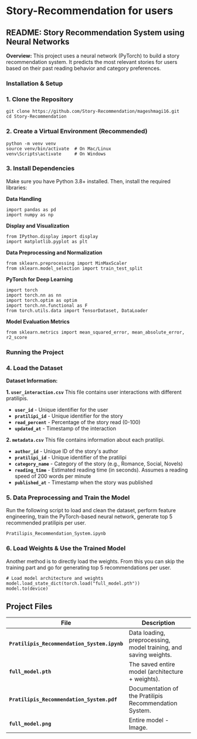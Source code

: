 # Story-Recommendation for users

## README: Story Recommendation System using Neural Networks

**Overview:**
This project uses a neural network (PyTorch) to build a story recommendation system.
It predicts the most relevant stories for users based on their past reading behavior and category preferences.

### Installation & Setup
### 1. Clone the Repository
```
git clone https://github.com/Story-Recommendation/mageshmagi16.git
cd Story-Recommendation
```
### 2️. Create a Virtual Environment (Recommended)
```
python -m venv venv
source venv/bin/activate  # On Mac/Linux
venv\Scripts\activate     # On Windows
```

### 3. Install Dependencies
Make sure you have Python 3.8+ installed. Then, install the required libraries:

**Data Handling**
```
import pandas as pd
import numpy as np
```

**Display and Visualization**
```
from IPython.display import display
import matplotlib.pyplot as plt
```

**Data Preprocessing and Normalization**
```
from sklearn.preprocessing import MinMaxScaler
from sklearn.model_selection import train_test_split
```

**PyTorch for Deep Learning**
```
import torch
import torch.nn as nn
import torch.optim as optim
import torch.nn.functional as F
from torch.utils.data import TensorDataset, DataLoader
```

**Model Evaluation Metrics**
```
from sklearn.metrics import mean_squared_error, mean_absolute_error, r2_score
```

### Running the Project

### 4. Load the Dataset

**Dataset Information:**

**1. `user_interaction.csv`**
This file contains user interactions with different pratilipis.

- **`user_id`** - Unique identifier for the user  
- **`pratilipi_id`** - Unique identifier for the story  
- **`read_percent`** - Percentage of the story read (0-100)  
- **`updated_at`** - Timestamp of the interaction 

**2. `metadata.csv`**
This file contains information about each pratilipi.

- **`author_id`** - Unique ID of the story's author  
- **`pratilipi_id`** - Unique identifier of the pratilipi  
- **`category_name`** - Category of the story (e.g., Romance, Social, Novels)  
- **`reading_time`** - Estimated reading time (in seconds). Assumes a reading speed of 200 words per minute  
- **`published_at`** - Timestamp when the story was published  

### 5. Data Preprocessing and Train the Model

Run the following script to load and clean the dataset, perform feature engineering, train the PyTorch-based neural network, generate top 5 recommended pratilipis per user.
```
Pratilipis_Recommendation_System.ipynb
```

### 6. Load Weights & Use the Trained Model
Another method is to directly load the weights. From this you can skip the training part and go for generating top 5 recommendations per user.
```
# Load model architecture and weights
model.load_state_dict(torch.load("full_model.pth"))
model.to(device)
```

## Project Files

| File | Description |
|------|------------|
| **`Pratilipis_Recommendation_System.ipynb`** | Data loading, preprocessing, model training, and saving weights. |
| **`full_model.pth`** | The saved entire model (architecture + weights). |
| **`Pratilipis_Recommendation_System.pdf`** | Documentation of the Pratilipis Recommendation System. |
| **`full_model.png`** | Entire model - Image. |










